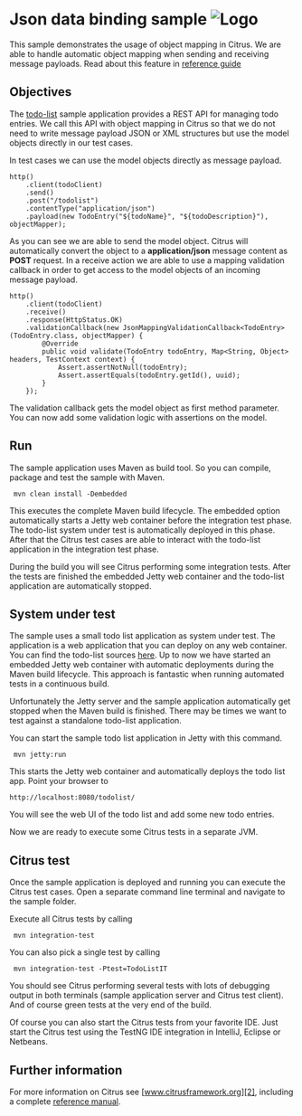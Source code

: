 Json data binding sample ![Logo][1]
==============

This sample demonstrates the usage of object mapping in Citrus. We are able to handle automatic object mapping
when sending and receiving message payloads. Read about this feature in [reference guide][4]

Objectives
---------

The [todo-list](../todo-app/README.md) sample application provides a REST API for managing todo entries.
We call this API with object mapping in Citrus so that we do not need to write message payload JSON or XML
structures but use the model objects directly in our test cases.

In test cases we can use the model objects directly as message payload.
    
    http()
        .client(todoClient)
        .send()
        .post("/todolist")
        .contentType("application/json")
        .payload(new TodoEntry("${todoName}", "${todoDescription}"), objectMapper);
        
As you can see we are able to send the model object. Citrus will automatically convert the object to a **application/json** message content 
as **POST** request. In a receive action we are able to use a mapping validation callback in order to get access to the model objects of an incoming message payload.

    http()
        .client(todoClient)
        .receive()
        .response(HttpStatus.OK)
        .validationCallback(new JsonMappingValidationCallback<TodoEntry>(TodoEntry.class, objectMapper) {
            @Override
            public void validate(TodoEntry todoEntry, Map<String, Object> headers, TestContext context) {
                Assert.assertNotNull(todoEntry);
                Assert.assertEquals(todoEntry.getId(), uuid);    
            }
        });
        
The validation callback gets the model object as first method parameter. You can now add some validation logic with assertions on the model.        
        
Run
---------

The sample application uses Maven as build tool. So you can compile, package and test the
sample with Maven.
 
     mvn clean install -Dembedded
    
This executes the complete Maven build lifecycle. The embedded option automatically starts a Jetty web
container before the integration test phase. The todo-list system under test is automatically deployed in this phase.
After that the Citrus test cases are able to interact with the todo-list application in the integration test phase.

During the build you will see Citrus performing some integration tests.
After the tests are finished the embedded Jetty web container and the todo-list application are automatically stopped.

System under test
---------

The sample uses a small todo list application as system under test. The application is a web application
that you can deploy on any web container. You can find the todo-list sources [here](../todo-app). Up to now we have started an 
embedded Jetty web container with automatic deployments during the Maven build lifecycle. This approach is fantastic 
when running automated tests in a continuous build.
  
Unfortunately the Jetty server and the sample application automatically get stopped when the Maven build is finished. 
There may be times we want to test against a standalone todo-list application.  

You can start the sample todo list application in Jetty with this command.

     mvn jetty:run

This starts the Jetty web container and automatically deploys the todo list app. Point your browser to
 
    http://localhost:8080/todolist/

You will see the web UI of the todo list and add some new todo entries.

Now we are ready to execute some Citrus tests in a separate JVM.

Citrus test
---------

Once the sample application is deployed and running you can execute the Citrus test cases.
Open a separate command line terminal and navigate to the sample folder.

Execute all Citrus tests by calling

     mvn integration-test

You can also pick a single test by calling

     mvn integration-test -Ptest=TodoListIT

You should see Citrus performing several tests with lots of debugging output in both terminals (sample application server
and Citrus test client). And of course green tests at the very end of the build.

Of course you can also start the Citrus tests from your favorite IDE.
Just start the Citrus test using the TestNG IDE integration in IntelliJ, Eclipse or Netbeans.

Further information
---------

For more information on Citrus see [www.citrusframework.org][2], including
a complete [reference manual][3].

 [1]: http://www.citrusframework.org/img/brand-logo.png "Citrus"
 [2]: http://www.citrusframework.org
 [3]: http://www.citrusframework.org/reference/html/
 [4]: http://www.citrusframework.org/reference/html/validation-callback.html
